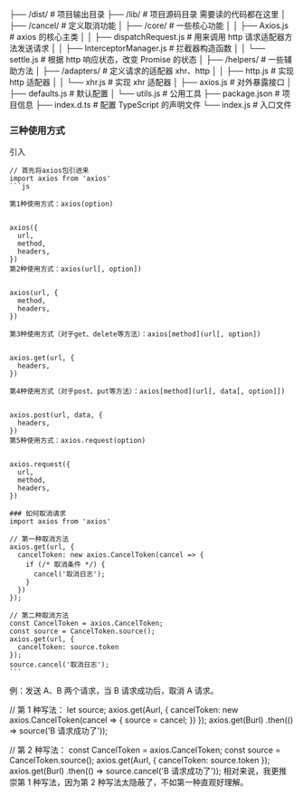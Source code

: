 ├── /dist/ # 项目输出目录
├── /lib/ # 项目源码目录 需要读的代码都在这里
│ ├── /cancel/ # 定义取消功能
│ ├── /core/ # 一些核心功能
│ │ ├── Axios.js # axios 的核心主类
│ │ ├── dispatchRequest.js # 用来调用 http 请求适配器方法发送请求
│ │ ├── InterceptorManager.js # 拦截器构造函数
│ │ └── settle.js # 根据 http 响应状态，改变 Promise 的状态
│ ├── /helpers/ # 一些辅助方法
│ ├── /adapters/ # 定义请求的适配器 xhr、http
│ │ ├── http.js # 实现 http 适配器
│ │ └── xhr.js # 实现 xhr 适配器
│ ├── axios.js # 对外暴露接口
│ ├── defaults.js # 默认配置
│ └── utils.js # 公用工具
├── package.json # 项目信息
├── index.d.ts # 配置 TypeScript 的声明文件
└── index.js # 入口文件

### 三种使用方式

引入

````
// 首先将axios包引进来
import axios from 'axios'
```js

第1种使用方式：axios(option)


axios({
  url,
  method,
  headers,
})
第2种使用方式：axios(url[, option])


axios(url, {
  method,
  headers,
})

第3种使用方式（对于get、delete等方法）：axios[method](url[, option])


axios.get(url, {
  headers,
})

第4种使用方式（对于post、put等方法）：axios[method](url[, data[, option]])


axios.post(url, data, {
  headers,
})
第5种使用方式：axios.request(option)


axios.request({
  url,
  method,
  headers,
})

### 如何取消请求
import axios from 'axios'

// 第一种取消方法
axios.get(url, {
  cancelToken: new axios.CancelToken(cancel => {
    if (/* 取消条件 */) {
      cancel('取消日志');
    }
  })
});

// 第二种取消方法
const CancelToken = axios.CancelToken;
const source = CancelToken.source();
axios.get(url, {
  cancelToken: source.token
});
source.cancel('取消日志');
```
````

例：发送 A、B 两个请求，当 B 请求成功后，取消 A 请求。

// 第 1 种写法：
let source;
axios.get(Aurl, {
cancelToken: new axios.CancelToken(cancel => {
source = cancel;
})
});
axios.get(Burl)
.then(() => source('B 请求成功了'));

// 第 2 种写法：
const CancelToken = axios.CancelToken;
const source = CancelToken.source();
axios.get(Aurl, {
cancelToken: source.token
});
axios.get(Burl)
.then(() => source.cancel('B 请求成功了'));
相对来说，我更推崇第 1 种写法，因为第 2 种写法太隐蔽了，不如第一种直观好理解。
